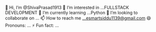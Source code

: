 👋 Hi, I’m @ShivaPrasad1913
👀 I’m interested in ...FULLSTACK DEVELOPMENT
🌱 I’m currently learning ...Python
💞️ I’m looking to collaborate on ...
📫 How to reach me ...esmartsiddu1139@gmail.com
😄 Pronouns: ...
⚡ Fun fact: ...
